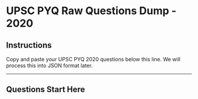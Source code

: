# UPSC PYQ Raw Questions Dump - 2020

## Instructions
Copy and paste your UPSC PYQ 2020 questions below this line. We will process this into JSON format later.

---

## Questions Start Here 